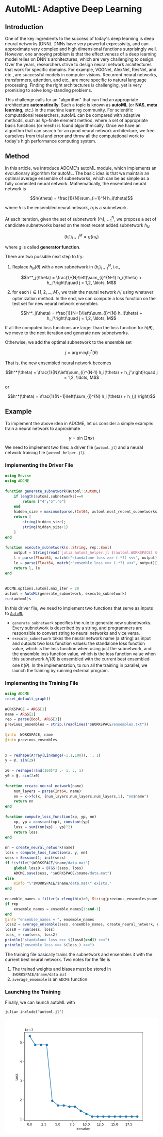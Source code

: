 # AutoML: Adaptive Deep Learning

## Introduction

One of the key ingredients to the success of today's deep learning is deep neural networks (DNN). DNNs have very powerful expressivity, and can approximate very complex and high dimensional functions surprisingly well. However, one annoying problem is that the effectiveness of a deep learning model relies on DNN's architectures, which are very challenging to design. Over the years, researchers strive to design neural network architectures that work for specific domains. For example, VGGNet, AlexNet, ResNet, and etc., are successful models in computer visions. Recurrent neural networks, transformers, attention, and etc., are more specific to natural language processing. Finding the right architectures is challenging, yet is very promising to solve long-standing problems.

This challenge calls for an "algorithm" that can find an appropriate architecture **automatically**. Such a topic is known as **autoML** (or **NAS**, **meta learning**, etc.) in the machine learning community. For scientific computational researchers, autoML can be compared with adaptive methods, such as $hp$-finite element method, where a set of appropriate basis functions (or mesh) is found algorithmically. Once we have an algorithm that can search for an good neural network architecture, we free ourselves from trial and error and throw all the computational work to today's high performance computing system. 

## Method

In this article, we introduce ADCME's autoML module, which implements an evolutionary algorithm for autoML. The basic idea is that we maintain an optimal average ensemble of subnetworks, which can be as simple as a fully connected neural network. Mathematically, the ensembled neural network is 

$$h(\theta) = \frac{1}{N}\sum_{i=1}^N h_i(\theta)$$

where $h$ is the ensembled neural network, $h_i$ is a subnetwork. 

At each iteration, given the set of subnetwork $\{h_i\}_{i=1}^N$, we propose a set of candidate subnetworks based on the most recent added subnetwork $h_N$

$$\{h_i'\}_{i=1}^M = g(h_N)$$

where $g$ is called **generator function**. 

There are two possible next step to try:

1. Replace $h_N(\theta)$ with a new subnetwork in $\{h_i\}_{i=1}^N$, i.e.,

$$h^*_j(\theta) = \frac{1}{N}\left(\sum_{i}^{N-1} h_i(\theta) + h_j'\right)\quad j = 1,2, \ldots, M$$

2. for each $i\in\{1,2,\ldots, M\}$, we train the neural network $h_i'$ using whatever optimization method. In the end, we can compute a loss function on the test set for new neural network ensembles

$$h^*_j(\theta) = \frac{1}{N+1}\left(\sum_{i}^{N} h_i(\theta) + h_j'\right)\quad j = 1,2, \ldots, M$$

If all the computed loss functions are larger than the loss function for $h(\theta)$, we move to the next iteration and generate new subnetworks.

Otherwise, we add the optimal subnetwork to the ensemble set 

$$j = \arg\min_j h_j^* (\theta)$$

That is, the new ensembled neural network becomes 


$$h^*(\theta) = \frac{1}{N}\left(\sum_{i}^{N-1} h_i(\theta) + h_j'\right)\quad j = 1,2, \ldots, M$$


or

$$h^*(\theta) =  \frac{1}{N+1}\left(\sum_{i}^{N} h_i(\theta) + h_{j}'\right)$$



## Example

To implement the above idea in ADCME, let us consider a simple example: train a neural network to approximate 

$$y = \sin (2\pi x)$$

We need to implement two files: a driver file (`automl.jl`) and a neural network training file (`automl_helper.jl`). 

### Implementing the Driver File 

```julia
using Revise
using ADCME

function generate_subnetwork(automl::AutoML)
    if length(automl.subnetworks)==0
        return ["4";"5";"6"]
    end
    hidden_size = maximum(parse.(Int64, automl.most_recent_subnetworks))
    return [
        string(hidden_size);
        string(hidden_size+1)
    ]
end

function execute_subnetwork(s::String, rep::Bool)
    output = String(read(`julia automl_helper.jl $(automl.WORKSPACE) $(s) $(rep)`)) 
    l = parse(Float64, match(r"standalone loss >>> (.*?) <<<", output)[1])
    le = parse(Float64, match(r"ensemble loss >>> (.*?) <<<", output)[1])
    return l, le
end


ADCME.options.automl.max_iter = 20
automl = AutoML(generate_subnetwork, execute_subnetwork)
run(automl)s
```

In this driver file, we need to implement two functions that serve as inputs to [`AutoML`](@ref)

* `generate_subnetwork` specifies the rule to generate new subnetworks. Every subnetwork is described by a string, and programmers are responsible to convert string to neural networks and vice versa. 
* `execute_subnetwork` takes the neural network name (a string) as input and outputs two loss function values: the standalone loss function value, which is the loss function when using just the subnetwork, and the ensemble loss function value, which is the loss function value when this subnetwork $h_j'(\theta)$ is ensembled with the current best ensembled one $h(\theta)$. In the implementation, to run all the training in parallel, we launch the training by running external program. 


### Implementing the Training File 
```julia
using ADCME
reset_default_graph()

WORKSPACE = ARGS[1]
name = ARGS[2]
rep = parse(Bool, ARGS[3])
previous_ensembles = strip.(readlines("$WORKSPACE/ensembles.txt"))

@info  WORKSPACE, name
@info previous_ensembles


x = reshape(Array(LinRange(-1,1,100)), :, 1)
y = @. sin(2x)

x0 = reshape(rand(100)*2 .- 1, :, 1)
y0 = @. sin(2x0)

function create_neural_network(name)
    num_layers = parse(Int64, name)
    nn = x->fc(x, [num_layers,num_layers,num_layers,1], "nn$name")
    return nn 
end

function compute_loss_function(xp, yp, nn)
    xp, yp = constant(xp), constant(yp)
    loss = sum((nn(xp) - yp)^2)
    return loss
end

nn = create_neural_network(name)
loss = compute_loss_function(x, y, nn)
sess = Session(); init(sess)
if !isfile("$WORKSPACE/$name/data.mat")
    global loss0 = BFGS!(sess, loss)
    ADCME.save(sess, "$WORKSPACE/$name/data.mat")
else
    @info "\"$WORKSPACE/$name/data.mat\" exists." 
end

ensemble_names = filter(x->length(x)>0, String[previous_ensembles;name])
if rep 
    ensemble_names = ensemble_names[1:end-1]
end
@info "ensemble_names = ", ensemble_names
loss2 = average_ensemble(sess, ensemble_names, create_neural_network, nn->compute_loss_function(x0, y0, nn), WORKSPACE)
loss0 = run(sess, loss)
loss_ = run(sess, loss2)
println("standalone loss >>> $(loss0[end]) <<<")
println("ensemble loss >>> $(loss_) <<<")
```

The training file basically trains the subnetwork and ensembles it with the current best neural network. Two notes for the file is 

1. The trained weights and biases must be stored in `$WORKSPACE/$name/data.mat`
2. `average_ensemble` is an `ADCME` function


### Launching the Training

Finally, we can launch autoML with 

```
julia> include("automl.jl")
```



![](https://github.com/ADCMEMarket/ADCMEImages/blob/master/ADCME/automl.png?raw=true)